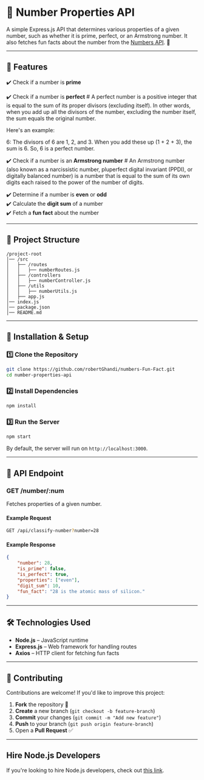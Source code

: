  
# 📌 Number Properties API

A simple Express.js API that determines various properties of a given number, such as whether it is prime, perfect, or an Armstrong number. It also fetches fun facts about the number from the [Numbers API](http://numbersapi.com/). 🚀

---

## 🌟 Features
✔️ Check if a number is **prime**  

✔️ Check if a number is **perfect** # 
A perfect number is a positive integer that is equal to the sum of its proper divisors (excluding itself). In other words, when you add up all the divisors of the number, excluding the number itself, the sum equals the original number.

Here's an example:

6: The divisors of 6 are 1, 2, and 3. When you add these up (1 + 2 + 3), the sum is 6. So, 6 is a perfect number. 

✔️ Check if a number is an **Armstrong number**  # An Armstrong number (also known as a narcissistic number, pluperfect digital invariant (PPDI), or digitally balanced number) is a number that is equal to the sum of its own digits each raised to the power of the number of digits.

✔️ Determine if a number is **even** or **odd**  
✔️ Calculate the **digit sum** of a number  
✔️ Fetch a **fun fact** about the number  

---

## 📂 Project Structure

```
/project-root
│── /src
│   ├── /routes
│   │   ├── numberRoutes.js         
│   ├── /controllers
│   │   ├── numberController.js     
│   ├── /utils
│   │   ├── numberUtils.js          
│   ├── app.js                      
│── index.js                        
│── package.json                     
│── README.md                        
```

---

## 🚀 Installation & Setup

### 1️⃣ Clone the Repository
```sh
git clone https://github.com/robertGhandi/numbers-Fun-Fact.git
cd number-properties-api
```

### 2️⃣ Install Dependencies
```sh
npm install
```

### 3️⃣ Run the Server
```sh
npm start
```
By default, the server will run on `http://localhost:3000`.

---

## 📌 API Endpoint

### **GET /number/:num**
Fetches properties of a given number.

#### **Example Request**
```sh
GET /api/classify-number?number=28
```

#### **Example Response**
```json
{
    "number": 28,
    "is_prime": false,
    "is_perfect": true,
    "properties": ["even"],
    "digit_sum": 10,
    "fun_fact": "28 is the atomic mass of silicon."
}
```

---

## 🛠 Technologies Used
- **Node.js** – JavaScript runtime
- **Express.js** – Web framework for handling routes
- **Axios** – HTTP client for fetching fun facts

---

## 🤝 Contributing
Contributions are welcome! If you'd like to improve this project:
1. **Fork** the repository 🍴
2. **Create** a new branch (`git checkout -b feature-branch`)  
3. **Commit** your changes (`git commit -m "Add new feature"`)  
4. **Push** to your branch (`git push origin feature-branch`)  
5. Open a **Pull Request** ✅

---

## Hire Node.js Developers
If you're looking to hire Node.js developers, check out [this link](https://hng.tech/hire/nodejs-developers).



